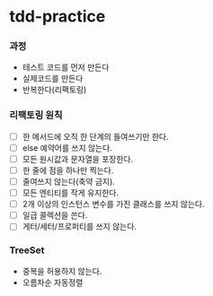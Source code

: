 # tdd-practice

### 과정
* 테스트 코드를 먼저 만든다
* 실제코드를 만든다
* 반복한다(리팩토링)

### 리팩토링 원칙
- [ ] 한 메서드에 오직 한 단계의 들여쓰기만 한다.
- [ ] else 예약어를 쓰지 않는다.
- [ ] 모든 원시값과 문자열을 포장한다.
- [ ] 한 줄에 점을 하나만 찍는다.
- [ ] 줄여쓰지 않는다(축약 금지).
- [ ] 모든 엔티티를 작게 유지한다.
- [ ] 2개 이상의 인스턴스 변수를 가진 클래스를 쓰지 않는다.
- [ ] 일급 콜렉션을 쓴다.
- [ ] 게터/세터/프로퍼티를 쓰지 않는다.

### TreeSet
* 중복을 허용하지 않는다.
* 오름차순 자동정렬
